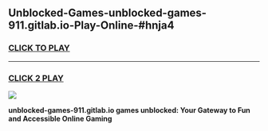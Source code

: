 
## Unblocked-Games-unblocked-games-911.gitlab.io-Play-Online-#hnja4
<h3>
<a href="https://premium.freeplayer.one?title=unblocked-games-911.gitlab.io&ref=27F">CLICK TO PLAY</a></h3>
<hr>

<h3>
<a href="https://premium.freeplayer.one?title=unblocked-games-911.gitlab.io&ref=27F">CLICK 2 PLAY</a>
  
</h3>

<a href="https://premium.freeplayer.one?title=unblocked-games-911.gitlab.io&ref=27F"><img src="https://clearcache.store/games.png"></a>


**unblocked-games-911.gitlab.io games unblocked: Your Gateway to Fun and Accessible Online Gaming**
